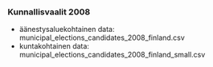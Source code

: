 ### Kunnallisvaalit 2008

* äänestysaluekohtainen data: municipal_elections_candidates_2008_finland.csv
* kuntakohtainen data: municipal_elections_candidates_2008_finland_small.csv


